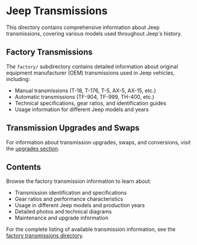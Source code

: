 # Jeep Transmissions

This directory contains comprehensive information about Jeep transmissions, covering various models used throughout Jeep's history.

## Factory Transmissions

The `factory/` subdirectory contains detailed information about original equipment manufacturer (OEM) transmissions used in Jeep vehicles, including:

- Manual transmissions (T-18, T-176, T-5, AX-5, AX-15, etc.)
- Automatic transmissions (TF-904, TF-999, TH-400, etc.) 
- Technical specifications, gear ratios, and identification guides
- Usage information for different Jeep models and years

## Transmission Upgrades and Swaps

For information about transmission upgrades, swaps, and conversions, visit the [upgrades section](upgrades/).

## Contents

Browse the factory transmission information to learn about:
- Transmission identification and specifications
- Gear ratios and performance characteristics  
- Usage in different Jeep models and production years
- Detailed photos and technical diagrams
- Maintenance and upgrade information

For the complete listing of available transmission information, see the [factory transmissions directory](factory/).